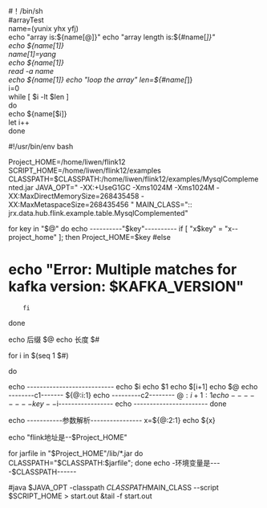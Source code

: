 


#！/bin/sh  
#arrayTest  
name=(yunix yhx yfj)  
echo "array is:${name[@]}"  
echo "array length is:${#name[*]}"  
echo ${name[1]}  
name[1]=yang  
echo ${name[1]}  
read -a name  
echo ${name[1]}  
echo "loop the array"  
len=${#name[*]}  
i=0  
while [ $i -lt $len ]  
do  
echo ${name[$i]}  
let i++  
done 


#!/usr/bin/env bash

Project_HOME=/home/liwen/flink12
SCRIPT_HOME=/home/liwen/flink12/examples
CLASSPATH=$CLASSPATH:/home/liwen/flink12/examples/MysqlComplemented.jar
JAVA_OPT=" -XX:+UseG1GC -Xms1024M -Xms1024M -XX:MaxDirectMemorySize=268435458 -XX:MaxMetaspaceSize=268435456 "
MAIN_CLASS=":: jrx.data.hub.flink.example.table.MysqlComplemented"



for key in "$@"
do
echo ----------"$key"----------
        if [ "x$key" = "x--project_home" ]; then
            Project_HOME=$key
        #else
#               echo "Error: Multiple matches for kafka version: $KAFKA_VERSION"
        fi
done




echo 后缀 $@
echo 长度 $#


for i in $(seq 1 $#)

do

echo ---------------------------
echo $i
echo $1
echo $[i+1]
echo $@
echo --------c1------- ${@:i:1}
echo ---------c2-------- ${@:i+1:1}
echo --------key--$i-----------------
echo -----------------------
done


echo -----------参数解析----------------
x=${@:2:1}
echo ${x}

echo "flink地址是--$Project_HOME"

for jarfile in "$Project_HOME"/lib/*.jar
do
   CLASSPATH="$CLASSPATH:$jarfile";
done
echo -环境变量是----$CLASSPATH------



#java $JAVA_OPT  -classpath $CLASSPATH$MAIN_CLASS  --script $SCRIPT_HOME    > start.out &tail -f start.out
